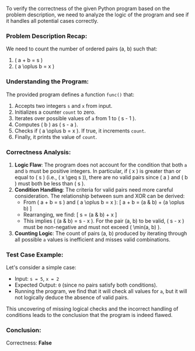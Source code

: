 To verify the correctness of the given Python program based on the problem description, we need to analyze the logic of the program and see if it handles all potential cases correctly.

### Problem Description Recap:
We need to count the number of ordered pairs (a, b) such that:
1. \( a + b = s \)
2. \( a \oplus b = x \)

### Understanding the Program:
The provided program defines a function `func()` that:
1. Accepts two integers `s` and `x` from input.
2. Initializes a counter `count` to zero.
3. Iterates over possible values of `a` from 1 to \( s - 1 \).
4. Computes \( b \) as \( s - a \).
5. Checks if \( a \oplus b = x \). If true, it increments `count`.
6. Finally, it prints the value of `count`.

### Correctness Analysis:
1. **Logic Flaw**: The program does not account for the condition that both `a` and `b` must be positive integers. In particular, if \( x \) is greater than or equal to \( s \) (i.e., \( x \geq s \)), there are no valid pairs since \( a \) and \( b \) must both be less than \( s \).
2. **Condition Handling**: The criteria for valid pairs need more careful consideration. The relationship between sum and XOR can be derived:
   - From \( a + b = s \) and \( a \oplus b = x \):
     \[
     a + b = (a \& b) + (a \oplus b)
     \]
   - Rearranging, we find: 
     \[
     s = (a \& b) + x
     \]
   - This implies \( (a \& b) = s - x \). For the pair (a, b) to be valid, \( s - x \) must be non-negative and must not exceed \( \min(a, b) \).
3. **Counting Logic**: The count of pairs (a, b) produced by iterating through all possible `a` values is inefficient and misses valid combinations.

### Test Case Example:
Let's consider a simple case:
- Input: `s = 5`, `x = 2`
- Expected Output: `0` (since no pairs satisfy both conditions).
- Running the program, we find that it will check all values for `a`, but it will not logically deduce the absence of valid pairs.

This uncovering of missing logical checks and the incorrect handling of conditions leads to the conclusion that the program is indeed flawed.

### Conclusion:
Correctness: **False**